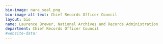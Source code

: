 ```yaml
---
bio-image: nara_seal.png
bio-image-alt-text: Chief Records Officer Council
layout: bio
name: Laurence Brewer, National Archives and Records Administration
department: Chief Records Officer Council
#website-data: 
---
```

